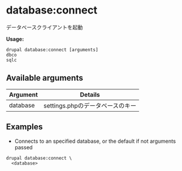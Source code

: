 # database:connect
データベースクライアントを起動

**Usage:**
```
drupal database:connect [arguments]
dbco
sqlc
```

## Available arguments
Argument | Details
---------|-------------
database | settings.phpのデータベースのキー

## Examples
* Connects to an specified database, or the default if not arguments passed
```
drupal database:connect \
  <database>
```
